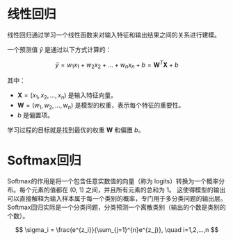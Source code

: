 # 线性回归

线性回归通过学习一个线性函数来对输入特征和输出结果之间的关系进行建模。

一个预测值 $\hat{y}$ 是通过以下方式计算的：

$$
\hat{y} = w_1 x_1 + w_2 x_2 + ... + w_n x_n + b = \mathbf{W}^T \mathbf{X} + b
$$

其中：
- $\mathbf{X} = (x_1, x_2, ..., x_n)$ 是输入特征向量。
- $\mathbf{W} = (w_1, w_2, ..., w_n)$ 是模型的权重，表示每个特征的重要性。
- $b$ 是偏置项。

学习过程的目标就是找到最优的权重 $\mathbf{W}$ 和偏置 $b$。

# Softmax回归

Softmax的作用是将一个包含任意实数值的向量（称为 logits）转换为一个概率分布。每个元素的值都在 (0, 1) 之间，并且所有元素的总和为 1。
这使得模型的输出可以直接解释为输入样本属于每一个类别的概率，专门用于多分类问题的输出层。Softmax回归实际是一个分类问题，分类预测一个离散类别（输出的个数是类别的个数）。

  $$ \sigma_i = \frac{e^{z_i}}{\sum_{j=1}^{n}e^{z_j}}, \quad i=1,2,...,n $$

